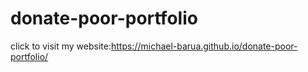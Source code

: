 # donate-poor-portfolio
click to visit my website:https://michael-barua.github.io/donate-poor-portfolio/
